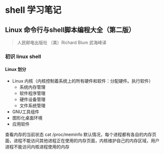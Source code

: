 # shell 学习笔记

## Linux 命令行与shell脚本编程大全（第二版）

> 人民邮电出版社 （美）Richard Blum 武海峰译

### 初识 linux shell

#### Linux 划分

- Linux 内核（内核控制着系统上的所有硬件和软件：分配硬件。执行软件）
    - 系统内存管理
    - 软件程序管理
    - 硬件设备管理
    - 文件系统管理
- GNU工具组件
- 图形化桌面环境
- 应用软件

查看内存的当前状态
    cat /proc/meminfo 
默认情况，每个进程都有各自的内存页面，进程不能访问其他进程正在使用的内存页面，内核维护自己的内存区域，用户进程不能访问内核进程使用的内存

